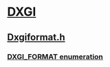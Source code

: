 # [DXGI](../_direct3ddxgi/index.md)
## [Dxgiformat.h](index.md)
### [DXGI_FORMAT enumeration](../dxgiformat/ne-dxgiformat-dxgi_format.md)

